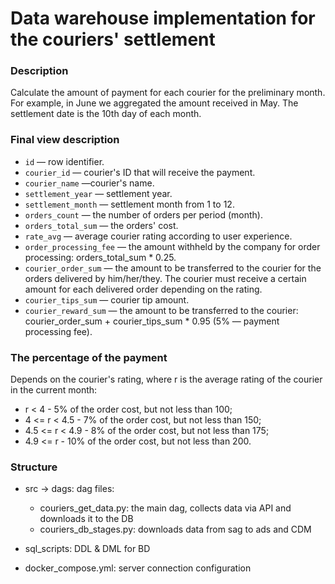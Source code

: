 # Data warehouse implementation for the couriers' settlement

### Description
Calculate the amount of payment for each courier for the preliminary month. For example, in June we aggregated the amount received in May. The settlement date is the 10th day of each month.



### Final view description

* `id` — row identifier.
* `courier_id` — courier's ID that will receive the payment.
* `courier_name` —courier's name.
* `settlement_year` — settlement year.
* `settlement_month` — settlement month from 1 to 12.
* `orders_count` — the number of orders per period (month).
* `orders_total_sum` — the orders' cost.
* `rate_avg` — average courier rating according to user experience.
* `order_processing_fee` — the amount withheld by the company for order processing: orders_total_sum * 0.25.
* `courier_order_sum` — the amount to be transferred to the courier for the orders delivered by him/her/they. The courier must receive a certain amount for each delivered order depending on the rating.
* `courier_tips_sum` — courier tip amount.
* `courier_reward_sum` — the amount to be transferred to the courier: courier_order_sum + courier_tips_sum * 0.95 (5% — payment processing fee).



### The percentage of the payment
Depends on the courier's rating, where r is the average rating of the courier in the current month:
* r < 4 - 5% of the order cost, but not less than 100;
* 4 <= r < 4.5 - 7% of the order cost, but not less than 150;
* 4.5 <= r < 4.9 - 8% of the order cost, but not less than 175;
* 4.9 <= r - 10% of the order cost, but not less than 200.

### Structure

* src -> dags: dag files:
	- couriers_get_data.py: the main dag, collects data via API and downloads it to the DB
	- couriers_db_stages.py: downloads data from sag to ads and CDM

* sql_scripts: DDL & DML for BD
* docker_compose.yml: server connection configuration



